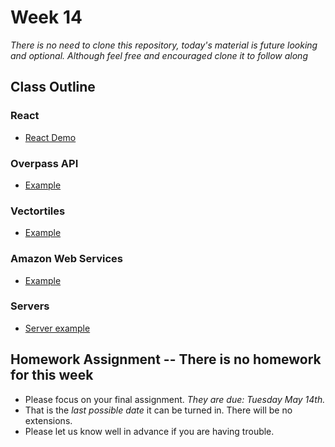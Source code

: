 # Week 14

*There is no need to clone this repository, today's material is future looking and optional. Although feel free and encouraged clone it to follow along*


## Class Outline


### React

- [React Demo](https://github.com/ruanyf/react-demos)

### Overpass API

- [Example](/example/example1)

### Vectortiles

- [Example](/example/example2)

### Amazon Web Services

 - [Example](/example/example3)

### Servers

 - [Server example](https://github.com/MUSA611-CPLN692-spring2019/server-example)



## Homework Assignment -- There is no homework for this week
- Please focus on your final assignment. *They are due: Tuesday May 14th.*
- That is the *last possible date* it can be turned in. There will be no extensions.
- Please let us know well in advance if you are having trouble.
